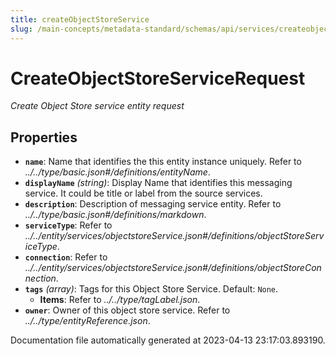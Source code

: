 ```yaml
---
title: createObjectStoreService
slug: /main-concepts/metadata-standard/schemas/api/services/createobjectstoreservice
---
```


# CreateObjectStoreServiceRequest

*Create Object Store service entity request*

## Properties

- **`name`**: Name that identifies the this entity instance uniquely. Refer to *../../type/basic.json#/definitions/entityName*.
- **`displayName`** *(string)*: Display Name that identifies this messaging service. It could be title or label from the source services.
- **`description`**: Description of messaging service entity. Refer to *../../type/basic.json#/definitions/markdown*.
- **`serviceType`**: Refer to *../../entity/services/objectstoreService.json#/definitions/objectStoreServiceType*.
- **`connection`**: Refer to *../../entity/services/objectstoreService.json#/definitions/objectStoreConnection*.
- **`tags`** *(array)*: Tags for this Object Store Service. Default: `None`.
  - **Items**: Refer to *../../type/tagLabel.json*.
- **`owner`**: Owner of this object store service. Refer to *../../type/entityReference.json*.


Documentation file automatically generated at 2023-04-13 23:17:03.893190.
